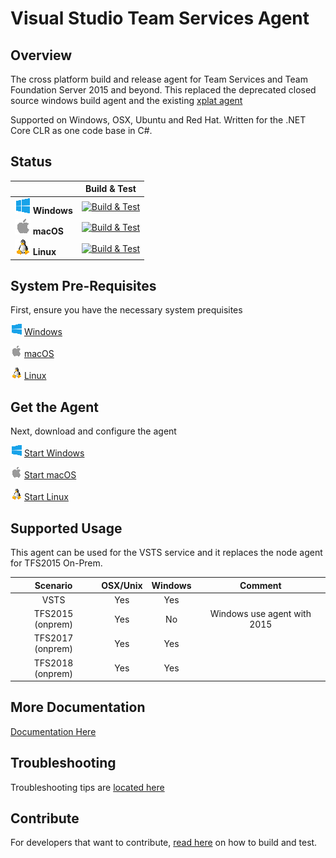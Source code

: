 # Visual Studio Team Services Agent

## Overview

The cross platform build and release agent for Team Services and Team Foundation Server 2015 and beyond.  This replaced the deprecated closed source windows build agent and the existing [xplat agent](https://github.com/Microsoft/vso-agent)

Supported on Windows, OSX, Ubuntu and Red Hat.  Written for the .NET Core CLR as one code base in C#.


## Status

|   | Build & Test |
|---|:-----:|
|![Win](docs/res/win_med.png) **Windows**|[![Build & Test](https://mseng.visualstudio.com/_apis/public/build/definitions/c86767d8-af79-4303-a7e6-21da0ba435e2/6916/badge?branch=master)](https://mseng.visualstudio.com/PipelineTools/_build/index?definitionId=6916)| 
|![macOS](docs/res/apple_med.png) **macOS**|[![Build & Test](https://mseng.visualstudio.com/_apis/public/build/definitions/c86767d8-af79-4303-a7e6-21da0ba435e2/6917/badge?branch=master)](https://mseng.visualstudio.com/PipelineTools/PipelineTools%20Team/_build/index?definitionId=6917)| 
|![Linux](docs/res/linux_med.png) **Linux**|[![Build & Test](https://mseng.visualstudio.com/_apis/public/build/definitions/c86767d8-af79-4303-a7e6-21da0ba435e2/6915/badge?branch=master)](https://mseng.visualstudio.com/PipelineTools/PipelineTools%20Team/_build/index?definitionId=6915)|


## System Pre-Requisites

First, ensure you have the necessary system prequisites

![win](docs/res/win_sm.png) [Windows](docs/start/envwin.md)    

![macOS](docs/res/apple_sm.png) [macOS](docs/start/envosx.md)    

![linux](docs/res/linux_sm.png) [Linux](docs/start/envlinux.md)    

## Get the Agent

Next, download and configure the agent

![win](docs/res/win_sm.png)  [Start Windows](https://www.visualstudio.com/en-us/docs/build/admin/agents/v2-windows)  

![macOS](docs/res/apple_sm.png)  [Start macOS](https://www.visualstudio.com/en-us/docs/build/admin/agents/v2-osx)  

![linux](docs/res/linux_sm.png)  [Start Linux](https://www.visualstudio.com/en-us/docs/build/admin/agents/v2-linux)  

## Supported Usage

This agent can be used for the VSTS service and it replaces the node agent for TFS2015 On-Prem.

| Scenario | OSX/Unix | Windows | Comment |
|:-------------:|:-----:|:-----:|:-----:|
| VSTS      |  Yes  | Yes   |
| TFS2015 (onprem)   |  Yes  | No    | Windows use agent with 2015 |
| TFS2017 (onprem)   |  Yes  | Yes    |  |
| TFS2018 (onprem)   |  Yes  | Yes    |  |

## More Documentation

[Documentation Here](https://aka.ms/tfbuild)

## Troubleshooting

Troubleshooting tips are [located here](docs/troubleshooting.md)

## Contribute

For developers that want to contribute, [read here](docs/contribute.md) on how to build and test.
